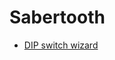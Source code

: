 # Sabertooth

 * [DIP switch wizard](https://www.dimensionengineering.com/datasheets/SabertoothDIPWizard/start.htm)

